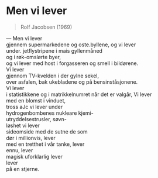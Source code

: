 # Men vi lever  
> Rolf Jacobsen (1969)

— Men vi lever  
gjennem supermarkedene og oste.byllene, og vi lever  
under. jetflystripene i mais gyllenmåned  
og i røk-omslørte byer,  
og vi lever med host i forgasseren og smell i bildørene.  
Vi lever  
gjennom TV-kvelden i der gylne sekel,  
over asfalen, bak ukebladene og på bensinståsjonene.  
Vi lever  
i statistikkene og i matrikkelnumret når det er valgår, Vi lever  
med en blomst i vinduet,  
tross aJc vi lever under  
hydrogenbombenes nukleare kjemi-  
utryddelsestrusler, søvn-  
løshet vi lever  
sideomside med de sutne de som  
dør i millionvis, lever  
med en tretthet i vår tanke, lever  
ennu, lever  
magisk uforklarlig lever  
lever  
på en stjerne.  
